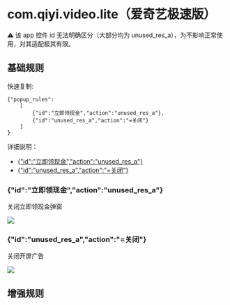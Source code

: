 # com.qiyi.video.lite（爱奇艺极速版）

⚠ 该 app 控件 id 无法明确区分（大部分均为 unused_res_a），为不影响正常使用，对其适配极其有限。

## 基础规则

快速复制:
```
{"popup_rules":
    [
        {"id":"立即领现金","action":"unused_res_a"},
        {"id":"unused_res_a","action":"=关闭"}
    ]
}
```
详细说明：
- [{"id":"立即领现金","action":"unused_res_a"}](#id立即领现金actionunused_res_a)
- [{"id":"unused_res_a","action":"=关闭"}](#idunused_res_aaction关闭)

### {"id":"立即领现金","action":"unused_res_a"}
关闭立即领现金弹窗

![](./assets/立即领现金弹窗.jpg)

### {"id":"unused_res_a","action":"=关闭"}
关闭开屏广告

![](./assets/开屏广告.jpg)

## 增强规则
